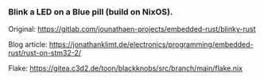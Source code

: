 ### Blink a LED on a Blue pill (build on NixOS).

Original: https://gitlab.com/jounathaen-projects/embedded-rust/blinky-rust

Blog article: https://jonathanklimt.de/electronics/programming/embedded-rust/rust-on-stm32-2/

Flake: https://gitea.c3d2.de/toon/blackknobs/src/branch/main/flake.nix
